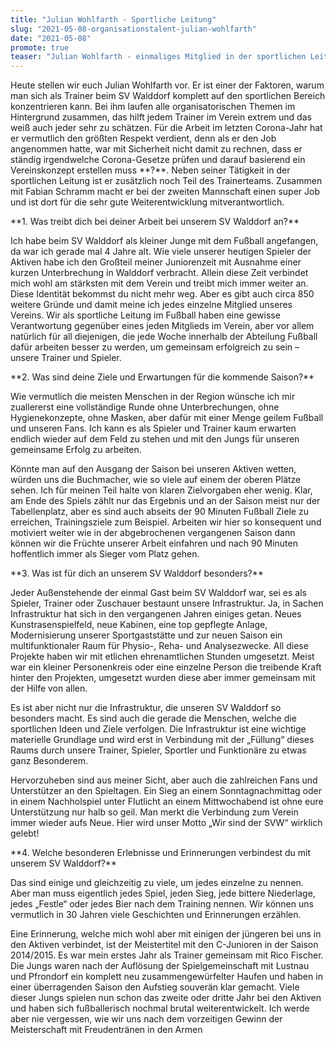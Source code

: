 ```yaml
---
title: "Julian Wohlfarth - Sportliche Leitung"
slug: "2021-05-08-organisationstalent-julian-wohlfarth"
date: "2021-05-08"
promote: true
teaser: "Julian Wohlfarth - einmaliges Mitglied in der sportlichen Leitung"
---
```

<p class="MsoNoSpacing">Heute stellen wir euch Julian Wohlfarth vor. Er ist einer der Faktoren, warum man sich als Trainer beim SV Walddorf komplett auf den sportlichen Bereich konzentrieren kann. Bei ihm laufen alle organisatorischen Themen im Hintergrund zusammen, das hilft jedem Trainer im Verein extrem und das weiß auch jeder sehr zu schätzen. Für die Arbeit im letzten Corona-Jahr hat er vermutlich den größten Respekt verdient, denn als er den Job angenommen hatte, war mit Sicherheit nicht damit zu rechnen, dass er ständig irgendwelche Corona-Gesetze prüfen und darauf basierend ein Vereinskonzept erstellen muss **?**. Neben seiner Tätigkeit in der sportlichen Leitung ist er zusätzlich noch Teil des Trainerteams. Zusammen mit Fabian Schramm macht er bei der zweiten Mannschaft einen super Job und ist dort für die sehr gute Weiterentwicklung mitverantwortlich.


<p class="MsoNoSpacing"> 


<p class="MsoNoSpacing">**1. Was treibt dich bei deiner Arbeit bei unserem SV Walddorf an?**


<p class="MsoNoSpacing">Ich habe beim SV Walddorf als kleiner Junge mit dem Fußball angefangen, da war ich gerade mal 4 Jahre alt. Wie viele unserer heutigen Spieler der Aktiven habe ich den Großteil meiner Juniorenzeit mit Ausnahme einer kurzen Unterbrechung in Walddorf verbracht. Allein diese Zeit verbindet mich wohl am stärksten mit dem Verein und treibt mich immer weiter an. Diese Identität bekommst du nicht mehr weg. Aber es gibt auch circa 850 weitere Gründe und damit meine ich jedes einzelne Mitglied unseres Vereins. Wir als sportliche Leitung im Fußball haben eine gewisse Verantwortung gegenüber eines jeden Mitglieds im Verein, aber vor allem natürlich für all diejenigen, die jede Woche innerhalb der Abteilung Fußball dafür arbeiten besser zu werden, um gemeinsam erfolgreich zu sein – unsere Trainer und Spieler.  


<p class="MsoNoSpacing"> 


<p class="MsoNoSpacing">**2. Was sind deine Ziele und Erwartungen für die kommende Saison?**


<p class="MsoNoSpacing">Wie vermutlich die meisten Menschen in der Region wünsche ich mir zuallererst eine vollständige Runde ohne Unterbrechungen, ohne Hygienekonzepte, ohne Masken, aber dafür mit einer Menge geilem Fußball und unseren Fans. Ich kann es als Spieler und Trainer kaum erwarten endlich wieder auf dem Feld zu stehen und mit den Jungs für unseren gemeinsame Erfolg zu arbeiten.


<p class="MsoNoSpacing">Könnte man auf den Ausgang der Saison bei unseren Aktiven wetten, würden uns die Buchmacher, wie so viele auf einem der oberen Plätze sehen. Ich für meinen Teil halte von klaren Zielvorgaben eher wenig. Klar, am Ende des Spiels zählt nur das Ergebnis und an der Saison meist nur der Tabellenplatz, aber es sind auch abseits der 90 Minuten Fußball Ziele zu erreichen, Trainingsziele zum Beispiel. Arbeiten wir hier so konsequent und motiviert weiter wie in der abgebrochenen vergangenen Saison dann können wir die Früchte unserer Arbeit einfahren und nach 90 Minuten hoffentlich immer als Sieger vom Platz gehen.


<p class="MsoNoSpacing"> 


<p class="MsoNoSpacing">**3. Was ist für dich an unserem SV Walddorf besonders?**


<p class="MsoNoSpacing">Jeder Außenstehende der einmal Gast beim SV Walddorf war, sei es als Spieler, Trainer oder Zuschauer bestaunt unsere Infrastruktur. Ja, in Sachen Infrastruktur hat sich in den vergangenen Jahren einiges getan. Neues Kunstrasenspielfeld, neue Kabinen, eine top gepflegte Anlage, Modernisierung unserer Sportgaststätte und zur neuen Saison ein multifunktionaler Raum für Physio-, Reha- und Analysezwecke. All diese Projekte haben wir mit etlichen ehrenamtlichen Stunden umgesetzt. Meist war ein kleiner Personenkreis oder eine einzelne Person die treibende Kraft hinter den Projekten, umgesetzt wurden diese aber immer gemeinsam mit der Hilfe von allen.


<p class="MsoNoSpacing">Es ist aber nicht nur die Infrastruktur, die unseren SV Walddorf so besonders macht. Es sind auch die gerade die Menschen, welche die sportlichen Ideen und Ziele verfolgen. Die Infrastruktur ist eine wichtige materielle Grundlage und wird erst in Verbindung mit der „Füllung“ dieses Raums durch unsere Trainer, Spieler, Sportler und Funktionäre zu etwas ganz Besonderem.


<p class="MsoNoSpacing">Hervorzuheben sind aus meiner Sicht, aber auch die zahlreichen Fans und Unterstützer an den Spieltagen. Ein Sieg an einem Sonntagnachmittag oder in einem Nachholspiel unter Flutlicht an einem Mittwochabend ist ohne eure Unterstützung nur halb so geil. Man merkt die Verbindung zum Verein immer wieder aufs Neue. Hier wird unser Motto „Wir sind der SVW“ wirklich gelebt!


<p class="MsoNoSpacing"> 


<p class="MsoNoSpacing">**4. Welche besonderen Erlebnisse und Erinnerungen verbindest du mit unserem SV Walddorf?**


<p class="MsoNoSpacing">Das sind einige und gleichzeitig zu viele, um jedes einzelne zu nennen. Aber man muss eigentlich jedes Spiel, jeden Sieg, jede bittere Niederlage, jedes „Festle“ oder jedes Bier nach dem Training nennen. Wir können uns vermutlich in 30 Jahren viele Geschichten und Erinnerungen erzählen.


Eine Erinnerung, welche mich wohl aber mit einigen der jüngeren bei uns in den Aktiven verbindet, ist der Meistertitel mit den C-Junioren in der Saison 2014/2015. Es war mein erstes Jahr als Trainer gemeinsam mit Rico Fischer. Die Jungs waren nach der Auflösung der Spielgemeinschaft mit Lustnau und Pfrondorf ein komplett neu zusammengewürfelter Haufen und haben in einer überragenden Saison den Aufstieg souverän klar gemacht. Viele dieser Jungs spielen nun schon das zweite oder dritte Jahr bei den Aktiven und haben sich fußballerisch nochmal brutal weiterentwickelt. Ich werde aber nie vergessen, wie wir uns nach dem vorzeitigen Gewinn der Meisterschaft mit Freudentränen in den Armen
